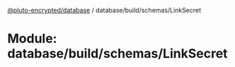 [@pluto-encrypted/database](../README.md) / database/build/schemas/LinkSecret

# Module: database/build/schemas/LinkSecret
